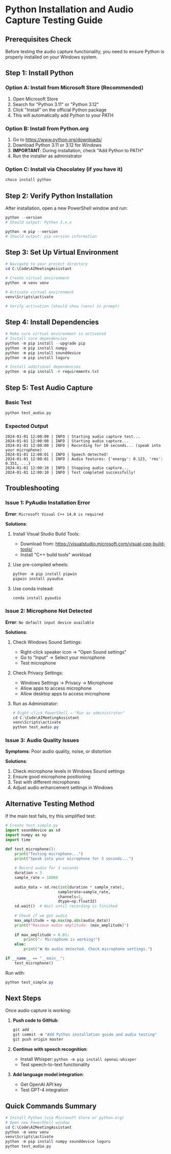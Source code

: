 # Python Installation and Audio Capture Testing Guide

## Prerequisites Check

Before testing the audio capture functionality, you need to ensure Python is properly installed on your Windows system.

## Step 1: Install Python

### Option A: Install from Microsoft Store (Recommended)
1. Open Microsoft Store
2. Search for "Python 3.11" or "Python 3.12"
3. Click "Install" on the official Python package
4. This will automatically add Python to your PATH

### Option B: Install from Python.org
1. Go to https://www.python.org/downloads/
2. Download Python 3.11 or 3.12 for Windows
3. **IMPORTANT**: During installation, check "Add Python to PATH"
4. Run the installer as administrator

### Option C: Install via Chocolatey (if you have it)
```powershell
choco install python
```

## Step 2: Verify Python Installation

After installation, open a new PowerShell window and run:
```powershell
python --version
# Should output: Python 3.x.x

python -m pip --version
# Should output: pip version information
```

## Step 3: Set Up Virtual Environment

```powershell
# Navigate to your project directory
cd C:\Code\AIMeetingAssistant

# Create virtual environment
python -m venv venv

# Activate virtual environment
venv\Scripts\activate

# Verify activation (should show (venv) in prompt)
```

## Step 4: Install Dependencies

```powershell
# Make sure virtual environment is activated
# Install core dependencies
python -m pip install --upgrade pip
python -m pip install numpy
python -m pip install sounddevice
python -m pip install loguru

# Install additional dependencies
python -m pip install -r requirements.txt
```

## Step 5: Test Audio Capture

### Basic Test
```powershell
python test_audio.py
```

### Expected Output
```
2024-01-01 12:00:00 | INFO | Starting audio capture test...
2024-01-01 12:00:00 | INFO | Starting audio capture...
2024-01-01 12:00:00 | INFO | Recording for 10 seconds... (speak into your microphone)
2024-01-01 12:00:01 | INFO | Speech detected!
2024-01-01 12:00:01 | INFO | Audio features: {'energy': 0.123, 'rms': 0.351, ...}
2024-01-01 12:00:10 | INFO | Stopping audio capture...
2024-01-01 12:00:10 | INFO | Test completed successfully!
```

## Troubleshooting

### Issue 1: PyAudio Installation Error
**Error**: `Microsoft Visual C++ 14.0 is required`

**Solutions**:
1. Install Visual Studio Build Tools:
   - Download from: https://visualstudio.microsoft.com/visual-cpp-build-tools/
   - Install "C++ build tools" workload

2. Use pre-compiled wheels:
   ```powershell
   python -m pip install pipwin
   pipwin install pyaudio
   ```

3. Use conda instead:
   ```powershell
   conda install pyaudio
   ```

### Issue 2: Microphone Not Detected
**Error**: `No default input device available`

**Solutions**:
1. Check Windows Sound Settings:
   - Right-click speaker icon → "Open Sound settings"
   - Go to "Input" → Select your microphone
   - Test microphone

2. Check Privacy Settings:
   - Windows Settings → Privacy → Microphone
   - Allow apps to access microphone
   - Allow desktop apps to access microphone

3. Run as Administrator:
   ```powershell
   # Right-click PowerShell → "Run as administrator"
   cd C:\Code\AIMeetingAssistant
   venv\Scripts\activate
   python test_audio.py
   ```

### Issue 3: Audio Quality Issues
**Symptoms**: Poor audio quality, noise, or distortion

**Solutions**:
1. Check microphone levels in Windows Sound settings
2. Ensure good microphone positioning
3. Test with different microphones
4. Adjust audio enhancement settings in Windows

## Alternative Testing Method

If the main test fails, try this simplified test:

```python
# Create test_simple.py
import sounddevice as sd
import numpy as np
import time

def test_microphone():
    print("Testing microphone...")
    print("Speak into your microphone for 3 seconds...")
    
    # Record audio for 3 seconds
    duration = 3
    sample_rate = 16000
    
    audio_data = sd.rec(int(duration * sample_rate), 
                       samplerate=sample_rate, 
                       channels=1, 
                       dtype=np.float32)
    sd.wait()  # Wait until recording is finished
    
    # Check if we got audio
    max_amplitude = np.max(np.abs(audio_data))
    print(f"Maximum audio amplitude: {max_amplitude}")
    
    if max_amplitude > 0.01:
        print("✅ Microphone is working!")
    else:
        print("❌ No audio detected. Check microphone settings.")

if __name__ == "__main__":
    test_microphone()
```

Run with:
```powershell
python test_simple.py
```

## Next Steps

Once audio capture is working:

1. **Push code to GitHub**:
   ```powershell
   git add .
   git commit -m "Add Python installation guide and audio testing"
   git push origin master
   ```

2. **Continue with speech recognition**:
   - Install Whisper: `python -m pip install openai-whisper`
   - Test speech-to-text functionality

3. **Add language model integration**:
   - Get OpenAI API key
   - Test GPT-4 integration

## Quick Commands Summary

```powershell
# Install Python (via Microsoft Store or python.org)
# Open new PowerShell window
cd C:\Code\AIMeetingAssistant
python -m venv venv
venv\Scripts\activate
python -m pip install numpy sounddevice loguru
python test_audio.py
```
